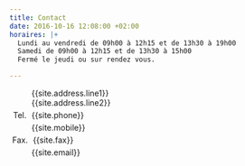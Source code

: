 ```yaml
---
title: Contact
date: 2016-10-16 12:08:00 +02:00
horaires: |+
  Lundi au vendredi de 09h00 à 12h15 et de 13h30 à 19h00
  Samedi de 09h00 à 12h15 et de 13h30 à 15h00
  Fermé le jeudi ou sur rendez vous.

---
```


<style>
dl.inline dd {
  display: inline; 
  margin: 0;
}
dl.inline dd:after{ 
  display: block;  
  content: '';
}
dl.inline dt{
  margin: 5px;
  display: inline-block;
  text-align: right;  
  min-width: 25px;  
}
</style>

<dl class="inline">
  <dt><span class="octicon octicon-location"></span></dt>
  <dd>{{site.address.line1}}</dd>
  <dt></dt> 
  <dd>{{site.address.line2}}</dd>  
  <dt>Tel.</dt>
  <dd>{{site.phone}}</dd>  
  <dt><span class="octicon octicon-device-mobile"></span></dt>
  <dd>{{site.mobile}}</dd>  
  <dt>Fax.</dt>
  <dd>{{site.fax}}</dd>  
  <dt><span class="octicon octicon-mail"></span></dt>
  <dd>{{site.email}}</dd>  
</dl>